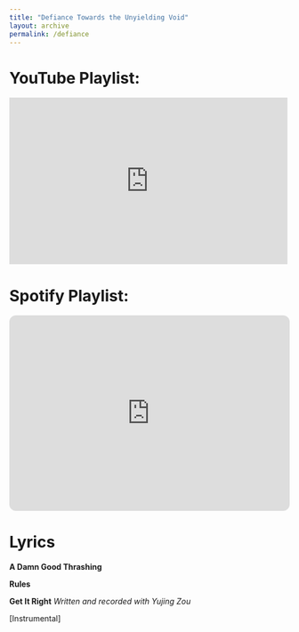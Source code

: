 ```yaml
---
title: "Defiance Towards the Unyielding Void"
layout: archive
permalink: /defiance
---
```

# YouTube Playlist:
<iframe width="500" height="300" src="https://www.youtube.com/embed/videoseries?si=Ei8dFsRh75mLj54Q&amp;list=OLAK5uy_leyifVup19uGB6MluQiwoA-_lsWBZK68Q" title="YouTube video player" frameborder="0" allow="accelerometer; autoplay; clipboard-write; encrypted-media; gyroscope; picture-in-picture; web-share" referrerpolicy="strict-origin-when-cross-origin"></iframe>

# Spotify Playlist:

<iframe style="border-radius:12px" src="https://open.spotify.com/embed/album/1TY0yOTbvGPpeWgA5JQrsT?utm_source=generator" width="100%" height="352" frameBorder="0" allowfullscreen="" allow="autoplay; clipboard-write; encrypted-media; fullscreen; picture-in-picture" loading="lazy"></iframe>

# Lyrics

**A Damn Good Thrashing**

**Rules**

**Get It Right**
*Written and recorded with Yujing Zou*



[Instrumental]

